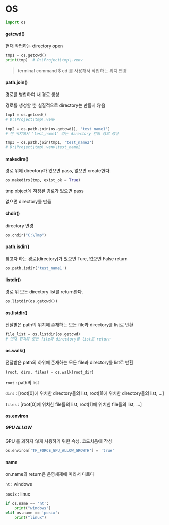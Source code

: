 # OS

```python
import os
```



#### getcwd()

현재 작업하는 directory open

```python
tmp1 = os.getcwd()
print(tmp)	# D:\Project\tmp\.venv
```

> terminal command $ cd 를 사용해서 작업하는 위치 변경



#### path.join()

경로를 병합하여 새 경로 생성

경로를 생성할 뿐 실질적으로 directory는 만들지 않음

```python
tmp1 = os.getcwd()
# D:\Project\tmp\.venv

tmp2 = os.path.join(os.getcwd(), 'test_name1')
# 현 위치에서 'test_name1' 라는 directory 안의 경로 생성

tmp3 = os.path.join(tmp1, 'test_name2')
# D:\Project\tmp\.venv\test_name2
```





#### makedirs()

경로 위에 directory가 있으면 pass, 없으면 create한다.

```python
os.makedirs(tmp, exist_ok = True)
```

tmp object에 저장된 경로가 있으면 pass

없으면 directory를 만듦



#### chdir()

directory 변경

```python
os.chdir("C:\Tmp")
```



#### path.isdir()

찾고자 하는 경로(directory)가 있으면 Ture, 없으면 False return

```python
os.path.isdir('test_name1')
```



#### listdir()

경로 위 모든 directory list를 return한다.

```python
os.listdir(os.getcwd())
```



#### os.listdir()

전달받은 path의 위치에 존재하는 모든 file과 directory를 list로 반환

```python
file_list = os.listdir(os.getcwd) 
# 현재 위치의 모든 file과 directory를 list로 return
```





#### os.walk()

전달받은 path의 하위에 존재하는 모든  file과 directory를 list로 반환

```python
(root, dirs, files) = os.walk(root_dir)
```

`root` : path의 list

`dirs` : [root[0]에 위치한 directory들의 list,  root[1]에 위치한 directory들의 list, ...]

`files` : [root[0]에 위치한 file들의 list,  root[1]에 위치한 file들의 list, ...]





#### os.environ

##### GPU ALLOW

GPU 를 과하지 않게 사용하기 위한 속성. 코드처음에 작성

```python
os.environ['TF_FORCE_GPU_ALLOW_GROWTH'] = 'true'
```





#### name

on.name의 return은 운영체제에 따라서 다르다

`nt` : windows

`posix` : linux

```python
if os.name == 'nt':
    print("windows")
elif os.name == 'posix':
    print("linux")
```

